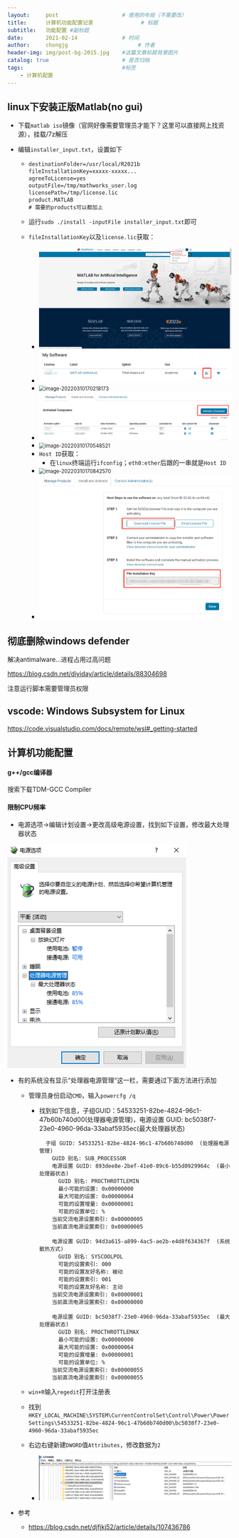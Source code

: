 ```yaml
---
layout:     post                    # 使用的布局（不需要改）
title:      计算机功能配置记录               # 标题 
subtitle:   功能配置 #副标题
date:       2021-02-14              # 时间
author:     chongjg                      # 作者
header-img: img/post-bg-2015.jpg    #这篇文章标题背景图片
catalog: true                       # 是否归档
tags:                               #标签
    - 计算机配置
---
```




## linux下安装正版Matlab(no gui)

* 下载`matlab iso`镜像（官网好像需要管理员才能下？这里可以直接网上找资源），挂载/7z解压

* 编辑`installer_input.txt`，设置如下

  * ```
    destinationFolder=/usr/local/R2021b
    fileInstallationKey=xxxxx-xxxxx...
    agreeToLicense=yes
    outputFile=/tmp/mathworks_user.log
    licensePath=/tmp/license.lic
    product.MATLAB
    # 需要的products可以都加上
    ```

  * 运行`sudo ./install -inputFile installer_input.txt`即可
  * `fileInstallationKey`以及`license.lic`获取：
    * <img src="https://raw.githubusercontent.com/chongjg/chongjg.github.io/master/img/post/image-20220310165558450.png" alt="image-20220310165558450" style="zoom: 50%;" />
    * <img src="https://raw.githubusercontent.com/chongjg/chongjg.github.io/master/img/post/image-20220310165834401.png" alt="image-20220310165834401" style="zoom: 80%;" />
    * <img src="C:\Users\chongjg\AppData\Roaming\Typora\typora-user-images\image-20220310170218173.png" alt="image-20220310170218173" style="zoom: 80%;" />
    * <img src="https://raw.githubusercontent.com/chongjg/chongjg.github.io/master/img/post/image-20220310170351155.png" alt="image-20220310170351155" style="zoom: 67%;" />
    * <img src="C:\Users\chongjg\AppData\Roaming\Typora\typora-user-images\image-20220310170548521.png" alt="image-20220310170548521" style="zoom:80%;" />
    * `Host ID`获取：
      * 在`linux`终端运行`ifconfig`；`eth0:ether`后跟的一串就是`Host ID`
    * <img src="C:\Users\chongjg\AppData\Roaming\Typora\typora-user-images\image-20220310170842570.png" alt="image-20220310170842570" style="zoom:80%;" />
    * <img src="https://raw.githubusercontent.com/chongjg/chongjg.github.io/master/img/post/image-20220310170933408.png" alt="image-20220310170933408" style="zoom:80%;" />

## 彻底删除windows defender

解决antimalware...进程占用过高问题

https://blog.csdn.net/diyiday/article/details/88304698

注意运行脚本需要管理员权限

## vscode: Windows Subsystem for Linux

https://code.visualstudio.com/docs/remote/wsl#_getting-started

## 计算机功能配置

#### g++/gcc编译器

搜索下载TDM-GCC Compiler



#### 限制CPU频率

* 电源选项->编辑计划设置->更改高级电源设置，找到如下设置，修改最大处理器状态

![image-20220214152139382](https://raw.githubusercontent.com/chongjg/chongjg.github.io/master/img/post/image-20220214152139382.png)

* 有的系统没有显示“处理器电源管理“这一栏，需要通过下面方法进行添加

  * 管理员身份启动`CMD`，输入`powercfg /q`

    * 找到如下信息，子组GUID：54533251-82be-4824-96c1-47b60b740d00(处理器电源管理)，电源设置 GUID: bc5038f7-23e0-4960-96da-33abaf5935ec(最大处理器状态)

      ```
        子组 GUID: 54533251-82be-4824-96c1-47b60b740d00  (处理器电源管理)
          GUID 别名: SUB_PROCESSOR
          电源设置 GUID: 893dee8e-2bef-41e0-89c6-b55d0929964c  (最小处理器状态)
            GUID 别名: PROCTHROTTLEMIN
            最小可能的设置: 0x00000000
            最大可能的设置: 0x00000064
            可能的设置增量: 0x00000001
            可能的设置单位: %
          当前交流电源设置索引: 0x00000005
          当前直流电源设置索引: 0x00000005
      
          电源设置 GUID: 94d3a615-a899-4ac5-ae2b-e4d8f634367f  (系统散热方式)
            GUID 别名: SYSCOOLPOL
            可能的设置索引: 000
            可能的设置友好名称: 被动
            可能的设置索引: 001
            可能的设置友好名称: 主动
          当前交流电源设置索引: 0x00000001
          当前直流电源设置索引: 0x00000000
      
          电源设置 GUID: bc5038f7-23e0-4960-96da-33abaf5935ec  (最大处理器状态)
            GUID 别名: PROCTHROTTLEMAX
            最小可能的设置: 0x00000000
            最大可能的设置: 0x00000064
            可能的设置增量: 0x00000001
            可能的设置单位: %
          当前交流电源设置索引: 0x00000055
          当前直流电源设置索引: 0x00000055
      ```

  * `win+R`输入`regedit`打开注册表

  * 找到`HKEY_LOCAL_MACHINE\SYSTEM\CurrentControlSet\Control\Power\PowerSettings\54533251-82be-4824-96c1-47b60b740d00\bc5038f7-23e0-4960-96da-33abaf5935ec`

  * 右边右键新建`DWORD`值`Attributes`，修改数据为`2`

    * ![image-20220214153548678](https://raw.githubusercontent.com/chongjg/chongjg.github.io/master/img/post/image-20220214153548678.png)

* 参考
  * https://blog.csdn.net/djfjkj52/article/details/107436786

